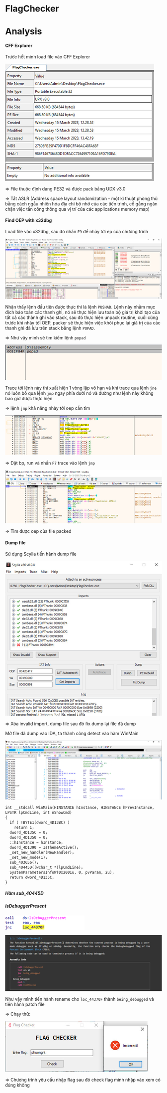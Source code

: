 # FlagChecker
# Analysis
#### CFF Explorer
Trước hết mình load file vào CFF Explorer

![1](./1.jpg)

=> File thuộc định dang PE32 và được pack bằng UDX v3.0 

=> Tắt ASLR (Address space layout randomization - một kĩ thuật phòng thủ bằng cách ngẫu nhiên hóa địa chỉ bộ nhớ của các tiến trình, cố gắng ngăn chặn việc tấn công thông qua vị trí của các applications memory map)
#### Find OEP with x32dbg
Load file vào x32dbg, sau đó nhấn ```F9``` để nhảy tới ep của chương trình

![2](./2.jpg)

Nhận thấy lệnh đầu tiên được thực thi là lệnh ```PUSHAD```. Lệnh này nhằm mục đích bảo toàn các thanh ghi, nó sẽ thực hiện lưu toàn bộ giá trị khởi tạo 
của tất cả các thành ghi vào stack, sau đó thực hiện unpack routine, cuối cùng trước khi nhảy tới OEP, 
packer sẽ thực hiện việc khôi phục lại giá trị của các thanh ghi đã lưu trên stack bằng lệnh ```POPAD```.

=> Như vậy mình sẽ tìm kiếm lệnh ```popad```

![3](./3.jpg)

Trace tới lệnh này thì xuất hiện  1 vòng lặp vô hạn và khi trace qua lệnh ```jne``` nó luôn bỏ qua lệnh ```jmp``` ngay phía dưới nó và dường như lệnh này không bao giờ được thực hiện

=> lệnh ```jmp``` khả năng nhảy tới oep cần tìm

![4](./4.jpg)

=> Đặt bp, run và nhấn ```F7``` trace vào lệnh ```jmp```

![5](./5.jpg)

=> Tìm được oep của file packed
#### Dump file
Sử dụng Scylla tiến hành dump file 

![6](./6.jpg)

=> Xóa invalid import, dump file sau đó fix dump lại file đã dump

Mở file đã dump vào IDA, ta thành công detect vào hàm WinMain 

![7](./7.jpg)

```
int __stdcall WinMain(HINSTANCE hInstance, HINSTANCE hPrevInstance, LPSTR lpCmdLine, int nShowCmd)
{
  if ( !BYTE1(dword_4D13BC) )
    return 1;
  dword_4D135C = 0;
  dword_4D1350 = 0;
  ::hInstance = hInstance;
  dword_4D1390 = IsThemeActive();
  _set_new_handler(NewHandler);
  _set_new_mode(1);
  sub_403656();
  sub_40445D((wchar_t *)lpCmdLine);
  SystemParametersInfoW(0x2001u, 0, pvParam, 2u);
  return dword_4D135C;
}
```
##### Hàm sub_40445D


##### IsDebuggerPresent
![8](./8.jpg)

![9](./9.jpg)

Như vậy mình tiến hành rename cho ```loc_44370F``` thành ```being_debugged``` và tiến hành patch file

=> Chạy thử:

![10](./10.jpg)

=> Chương trình yêu cầu nhập flag sau đó check flag mình nhập vào xem có đúng không



